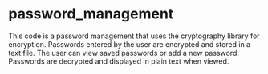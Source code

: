 # password_management
This code is a password management that uses the cryptography library for encryption. Passwords entered by the user are encrypted and stored in a text file. The user can view saved passwords or add a new password. Passwords are decrypted and displayed in plain text when viewed.
